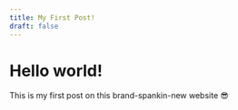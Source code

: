 ```yaml
---
title: My First Post!
draft: false
---
```


# Hello world!

This is my first post on this brand-spankin-new website 😎
